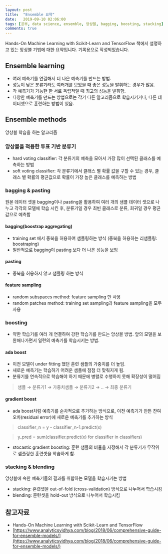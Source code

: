 ```yaml
---
layout: post
title:  "Ensemble 요약"
date:   2019-09-10 02:06:00
tags: [공부, data science, ensemble, 앙상블, bagging, boosting, stacking]
comments: true
---
```


Hands-On Machine Learning with Scikit-Learn and TensorFlow 책에서 설명하고 있는 앙상블 기법에 대한 요약입니다. 기록용으로 작성되었습니다.

## Ensemble learning

- 여러 예측기를 연결해서 더 나은 예측기를 만드는 방법.
- 성능이 낮은 분류기라도 여러개를 모았을 때 좋은 성능을 발휘하는 경우가 많음.
- 각 예측기가 가능한 한 서로 독립적일 때 최고의 성능을 발휘함.
- 다양한 예측기를 만드는 방법으로는 각기 다른 알고리즘으로 학습시키거나, 다른 데이터셋으로 훈련하는 방법이 있음.

## Ensemble methods

앙상블 학습을 하는 알고리즘

### 앙상블을 적용한 투표 기반 분류기

- hard voting classifier: 각 분류기의 예측을 모아서 가장 많이 선택된 클래스를 예측하는 방법
- soft voting classifier: 각 분류기에서 클래스 별 확률 값을 구할 수 있는 경우, 클래스 별 확률의 평균값으로 확률이 가장 높은 클래스를 예측하는 방법

### bagging & pasting

원본 데이터 셋을 bagging이나 pasting을 활용하여 여러 개의 샘플 데이터 셋으로 나누고 각각의 모델에 학습 시킨 후, 분류기일 경우 최빈 클래스로 분류, 회귀일 경우 평균값으로 예측함

#### bagging(boostrap aggregating)

- training set 에서 중복을 허용하여 샘플링하는 방식 (중복을 허용하는 리샘플링: boostraping)
- 일반적으로 bagging이 pasting 보다 더 나은 성능을 보임

#### pasting

- 중복을 허용하지 않고 샘플링 하는 방식

#### feature sampling
- random subspaces method: feature sampling 만 사용
- random patches method: training set sampling과 feature sampling을 모두 사용

### boosting

- 약한 학습기를 여러 개 연결하여 강한 학습기를 만드는 앙상블 방법. 앞의 모델을 보완해나가면서 일련의 예측기를 학습시키는 방법.

#### ada boost

- 이전 모델이 under fitting 했던 훈련 샘플의 가중치를 더 높임. 
- 새로운 예측기는 학습하기 어려운 샘플에 점점 더 맞춰지게 됨. 
- 분류기를 연속적으로 학습해야 하기 때문에 병렬로 수행하지 못해 확장성이 떨어짐

> 샘플 → 분류기1 → 가중치샘플 → 분류기2 → .. → 최종 분류기

#### gradient boost

- ada boost처럼 예측기를 순차적으로 추가하는 방식으로, 이전 예측기가 만든 잔여 오차(residual error)에 새로운 예측기를 추가하는 방식

> classifier_n = y - classifier_n-1.predict(x)

> y_pred = sum(classifier.predict(x) for classifier in classifiers)

- stocastic gradient boosting: 훈련 샘플의 비율을 지정해서 각 분류기가 무작위로 샘플링한 훈련셋을 학습하게 함.

### stacking & blending

앙상블에 속한 예측기들의 결과를  취합하는 모델을 학습시키는 방법

- stacking: 훈련셋을 out-of-fold (cross-validation) 방식으로 나누어서 학습시킴
- blending: 훈련셋을 hold-out 방식으로 나누어서 학습시킴

## 참고자료

- Hands-On Machine Learning with Scikit-Learn and TensorFlow
- [https://www.analyticsvidhya.com/blog/2018/06/comprehensive-guide-for-ensemble-models/](https://www.analyticsvidhya.com/blog/2018/06/comprehensive-guide-for-ensemble-models/)
